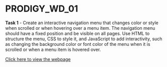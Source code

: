 # PRODIGY_WD_01
**Task 1** - Create an interactive navigation menu that changes color or style when scrolled or when hovering over a menu item. The navigation menu should have a fixed position and be visible on all pages. Use HTML to structure the menu, CSS to style it, and JavaScript to add interactivity, such as changing the background color or font color of the menu when it is scrolled or when a menu item is hovered over.

[Click here to view the webpage](https://nandithashindhe.github.io/PRODIGY_WD_01/)
